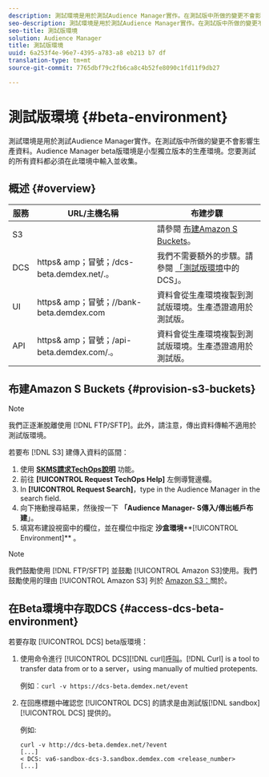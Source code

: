 ```yaml
---
description: 測試環境是用於測試Audience Manager實作。在測試版中所做的變更不會影響生產資料。Audience Manager beta版環境是小型獨立版本的生產環境。您要測試的所有資料都必須在此環境中輸入並收集。
seo-description: 測試環境是用於測試Audience Manager實作。在測試版中所做的變更不會影響生產資料。Audience Manager beta版環境是小型獨立版本的生產環境。您要測試的所有資料都必須在此環境中輸入並收集。
seo-title: 測試版環境
solution: Audience Manager
title: 測試版環境
uuid: 6a253f4e-96e7-4395-a783-a8 eb213 b7 df
translation-type: tm+mt
source-git-commit: 7765dbf79c2fb6ca8c4b52fe8090c1fd11f9db27

---
```



# 測試版環境 {#beta-environment}

測試環境是用於測試Audience Manager實作。在測試版中所做的變更不會影響生產資料。Audience Manager beta版環境是小型獨立版本的生產環境。您要測試的所有資料都必須在此環境中輸入並收集。

## 概述 {#overview}

<!-- beta_environment_admin.xml -->

| 服務 | URL/主機名稱 | 布建步驟 |
|--- |--- |--- |
| S3 |  | 請參閱 [布建Amazon S Buckets](admin-beta-environment.md#provision-s3-buckets)。 |
| DCS | https&amp; amp；冒號；/dcs-beta.demdex.net/.。 | 我們不需要額外的步驟。請參閱 [「測試版環境](admin-beta-environment.md#access-dcs-beta-environment)中的DCS」。 |
| UI | https&amp; amp；冒號；//bank-beta.demdex.com | 資料會從生產環境複製到測試版環境。生產憑證適用於測試版。 |
| API | https&amp; amp；冒號；/api-beta.demdex.com/.。 | 資料會從生產環境複製到測試版環境。生產憑證適用於測試版。 |

## 布建Amazon S Buckets {#provision-s3-buckets}

>[!NOTE]
>
>我們正逐漸脫離使用 [!DNL FTP/SFTP]。此外，請注意，傳出資料傳輸不適用於測試版環境。

若要布 [!DNL S3] 建傳入資料的區間：

1. 使用 [**SKMS請求TechOps說明**](https://skms.adobe.com/) 功能。
1. 前往 **[!UICONTROL Request TechOps Help]** 左側導覽邊欄。
1. In **[!UICONTROL Request Search]**，type in the Audience Manager in the search field.
1. 向下捲動搜尋結果，然後按一下 **「Audience Manager- S傳入/傳出帳戶布建**」。
1. 填寫布建設視窗中的欄位，並在欄位中指定 **沙盒環境****[!UICONTROL Environment]** 。

>[!NOTE]
>
>我們鼓勵使用 [!DNL FTP/SFTP] 並鼓勵 [!UICONTROL Amazon S3]使用。我們鼓勵使用的理由 [!UICONTROL Amazon S3] 列於 [Amazon S3：](https://docs.adobe.com/content/help/en/audience-manager/user-guide/reference/amazon-s3.html)關於。

## 在Beta環境中存取DCS {#access-dcs-beta-environment}

若要存取 [!UICONTROL DCS] beta版環境：

1. 使用命令進行 [!UICONTROL DCS][!DNL curl][呼叫](https://curl.haxx.se/docs/manpage.html)。[!DNL Curl] is a tool to transfer data from or to a server，using manually of multied protepents.

   例如︰`curl -v https://dcs-beta.demdex.net/event`

1. 在回應標題中確認您 [!UICONTROL DCS] 的請求是由測試版[!DNL sandbox][!UICONTROL DCS] 提供的。

   例如:

   ```
   curl -v http://dcs-beta.demdex.net/?event
   [...]
   < DCS: va6-sandbox-dcs-3.sandbox.demdex.com <release_number>
   [...]
   ```

<!--
1. Determine the load balancer's endpoint IP addresses.

   Run the `dig` [command](https://en.wikipedia.org/wiki/Dig_(command)) to determine the IP address of the nearest load balancer. The `dig` command queries the Domain Name System and returns the name and IP addresses of the Audience Manager [!UICONTROL Data Collection Servers (DCS)].

   ```
   dig dcs-beta.demdex.net
   ...
   dcs-sandbox-1754093861.us-east-1.elb.amazonaws.com. 60 IN A 52.87.15.51
   dcs-sandbox-1754093861.us-east-1.elb.amazonaws.com. 60 IN A 50.16.150.8
   dcs-sandbox-1754093861.us-east-1.elb.amazonaws.com. 60 IN A 52.2.228.100
   ```

1. Using one of the addresses in the above table, add a static DNS entry in the [!DNL `/etc/hosts`] file.

   On Windows, modify [!DNL `c:\WINDOWS\system32\drivers\etc\hosts`].

   For example:

[!DNL `52.87.15.51 samplepartner.demdex.net`]

   >[!NOTE]
   >
   >The addresses change occasionally, so you must keep your [!DNL /etc/hosts] file up to date.

   Additionally, if you need to set up ID synchronization, you must add a similar entry for [!DNL dpm.demdex.net.]

[!DNL `52.87.15.51 dpm.demdex.net`] [!DNL]. 

1. Make a [!UICONTROL DCS] call, using the `curl` [command](https://curl.haxx.se/docs/manpage.html). Curl is a tool to transfer data from or to a server, using one of many supported protocols.

   For example:

[!DNL `https://<domain>/event?product=camera`] 

1. Verify that your request was served by the beta [!UICONTROL DCS] by looking for "sandbox" in the [!UICONTROL DCS] response header.

   For example:

   ```
   curl -v https://dcs-beta.demdex.net/?event
   [...]
   < DCS: va6-sandbox-dcs-3.sandbox.demdex.com <release_number>
   [...]
   ```
-->